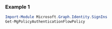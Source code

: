 ### Example 1
``` powershell
Import-Module Microsoft.Graph.Identity.SignIns
Get-MgPolicyAuthenticationFlowPolicy
```
